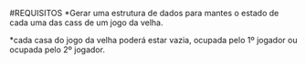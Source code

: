 #REQUISITOS	
*Gerar uma estrutura de dados para mantes o estado de cada uma das cass de um jogo da velha.

*cada casa do jogo da velha poderá estar vazia, ocupada pelo 1º jogador ou ocupada pelo 2º jogador.
